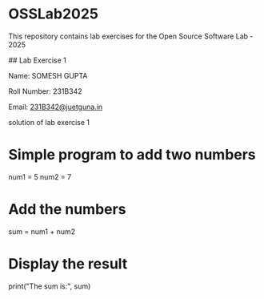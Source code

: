 # OSSLab2025

This repository contains lab exercises for the Open Source Software Lab - 2025

\## Lab Exercise 1

Name: SOMESH GUPTA

Roll Number: 231B342

Email: 231B342@juetguna.in

solution of lab exercise 1

# Simple program to add two numbers
num1 = 5
num2 = 7

# Add the numbers
sum = num1 + num2

# Display the result
print("The sum is:", sum)

